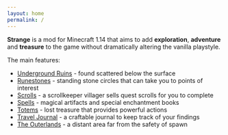 ```yaml
---
layout: home
permalink: /
---
```


**Strange** is a mod for Minecraft 1.14 that aims to add **exploration**, **adventure** and **treasure** to the game without dramatically altering the vanilla playstyle.

The main features:
* [Underground Ruins](features/underground_ruins) - found scattered below the surface
* [Runestones](features/runestones) - standing stone circles that can take you to points of interest
* [Scrolls](features/scrolls) - a scrollkeeper villager sells quest scrolls for you to complete
* [Spells](features/spells) - magical artifacts and special enchantment books
* [Totems](features/totems) - lost treasure that provides powerful actions
* [Travel Journal](features/travel_journal) - a craftable journal to keep track of your findings
* [The Outerlands](features/outerlands) - a distant area far from the safety of spawn